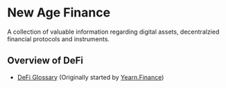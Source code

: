 # New Age Finance

A collection of valuable information regarding digital assets, decentralzied financial protocols and instruments.

## Overview of DeFi

* [DeFi Glossary](https://github.com/gentlemensbank/New-Age-Finance/blob/main/defi-glossary.md) (Originally started by [Yearn.Finance](https://docs.yearn.finance/defi-glossary))
